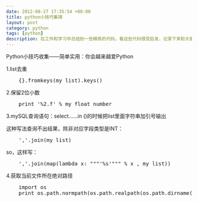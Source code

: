 ```yaml
---
date: 2012-08-27 17:35:54 +08:00
title: python小技巧集锦
layout: post
category: python
tags: [python]
description: 在工作和学习中总结到一些精炼的代码，看这些代码很受启发，记录下来和大家分享。
---
```

Python小技巧收集——简单实用：你会越来越爱Python

1.list去重

<pre class="prettyprint">
    {}.fromkeys(my_list).keys()
</pre>
2.保留2位小数

<pre class="prettyprint">
    print '%2.f' % my_float_number
</pre>
3.mySQL查询语句：select……in ()的时候把list里面字符串加引号输出

这种写法查询不出结果，除非对应字段类型是INT：

<pre class="prettyprint">
    ','.join(my_list)
</pre>
so，这样写：

<pre class="prettyprint">
    ','.join(map(lambda x: """'%s'""" % x , my_list))
</pre>
4.获取当前文件所在绝对路径

<pre class="prettyprint">
    import os
    print os.path.normpath(os.path.realpath(os.path.dirname(__file__)))
</pre>
